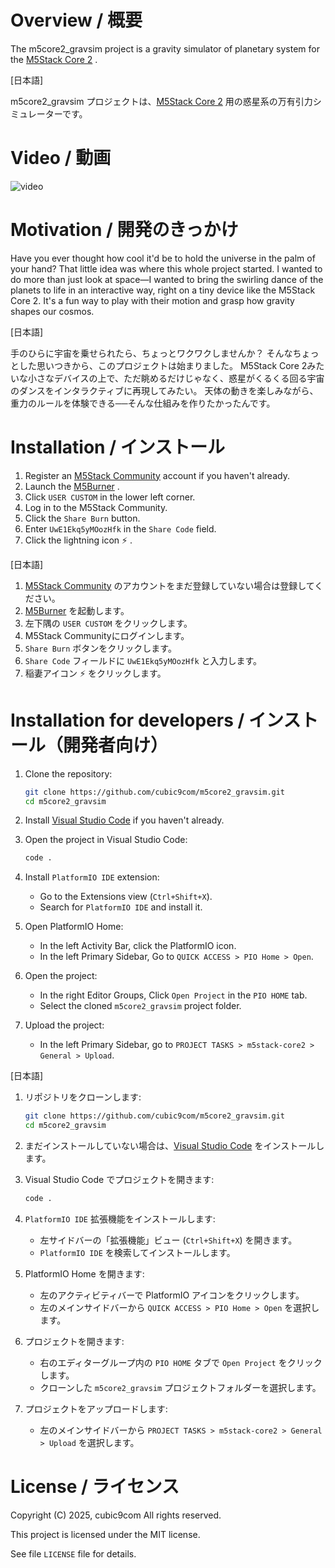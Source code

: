 
# Overview / 概要

The m5core2_gravsim project is a gravity simulator of planetary system for the [M5Stack Core 2](https://docs.m5stack.com/#/en/core/core2) .

\[日本語\]

m5core2_gravsim プロジェクトは、[M5Stack Core 2](https://docs.m5stack.com/#/en/core/core2) 用の惑星系の万有引力シミュレーターです。

# Video / 動画

![video](video.gif)

# Motivation / 開発のきっかけ

Have you ever thought how cool it'd be to hold the universe in the palm of your hand?
That little idea was where this whole project started.
I wanted to do more than just look at space—I wanted to bring the swirling dance of the planets to life in an interactive way, right on a tiny device like the M5Stack Core 2.
It's a fun way to play with their motion and grasp how gravity shapes our cosmos.

\[日本語\]

手のひらに宇宙を乗せられたら、ちょっとワクワクしませんか？
そんなちょっとした思いつきから、このプロジェクトは始まりました。
M5Stack Core 2みたいな小さなデバイスの上で、ただ眺めるだけじゃなく、惑星がくるくる回る宇宙のダンスをインタラクティブに再現してみたい。
天体の動きを楽しみながら、重力のルールを体験できる──そんな仕組みを作りたかったんです。

# Installation / インストール

1. Register an [M5Stack Community](https://community.m5stack.com/) account if you haven't already.
1. Launch the [M5Burner](https://docs.m5stack.com/en/download) .
1. Click `USER CUSTOM` in the lower left corner.
1. Log in to the M5Stack Community.
1. Click the `Share Burn` button.
1. Enter `UwE1Ekq5yMOozHfk` in the `Share Code` field.
1. Click the lightning icon :zap: .

\[日本語\]

1. [M5Stack Community](https://community.m5stack.com/) のアカウントをまだ登録していない場合は登録してください。
1. [M5Burner](https://docs.m5stack.com/en/download) を起動します。
1. 左下隅の `USER CUSTOM` をクリックします。
1. M5Stack Communityにログインします。
1. `Share Burn` ボタンをクリックします。
1. `Share Code` フィールドに `UwE1Ekq5yMOozHfk` と入力します。
1. 稲妻アイコン :zap: をクリックします。

# Installation for developers / インストール（開発者向け）

1. Clone the repository:
    ```sh
    git clone https://github.com/cubic9com/m5core2_gravsim.git
    cd m5core2_gravsim
    ```

2. Install [Visual Studio Code](https://code.visualstudio.com/) if you haven't already.

3. Open the project in Visual Studio Code:
    ```sh
    code .
    ```

4. Install `PlatformIO IDE` extension:
    - Go to the Extensions view (`Ctrl+Shift+X`).
    - Search for `PlatformIO IDE` and install it.

5. Open PlatformIO Home:
    - In the left Activity Bar, click the PlatformIO icon.
    - In the left Primary Sidebar, Go to `QUICK ACCESS > PIO Home > Open`.

6. Open the project:
    - In the right Editor Groups, Click `Open Project` in the `PIO HOME` tab.
    - Select the cloned `m5core2_gravsim` project folder.

7. Upload the project:
    - In the left Primary Sidebar, go to `PROJECT TASKS > m5stack-core2 > General > Upload`.

\[日本語\]

1. リポジトリをクローンします:
    ```sh
    git clone https://github.com/cubic9com/m5core2_gravsim.git
    cd m5core2_gravsim
    ```

2. まだインストールしていない場合は、[Visual Studio Code](https://code.visualstudio.com/) をインストールします。

3. Visual Studio Code でプロジェクトを開きます:
    ```sh
    code .
    ```

4. `PlatformIO IDE` 拡張機能をインストールします:
    - 左サイドバーの「拡張機能」ビュー (`Ctrl+Shift+X`) を開きます。
    - `PlatformIO IDE` を検索してインストールします。

5. PlatformIO Home を開きます:
    - 左のアクティビティバーで PlatformIO アイコンをクリックします。
    - 左のメインサイドバーから `QUICK ACCESS > PIO Home > Open` を選択します。

6. プロジェクトを開きます:
    - 右のエディターグループ内の `PIO HOME` タブで `Open Project` をクリックします。
    - クローンした `m5core2_gravsim` プロジェクトフォルダーを選択します。

7. プロジェクトをアップロードします:
    - 左のメインサイドバーから `PROJECT TASKS > m5stack-core2 > General > Upload` を選択します。

# License / ライセンス

Copyright (C) 2025, cubic9com All rights reserved.

This project is licensed under the MIT license.

See file `LICENSE` file for details.


